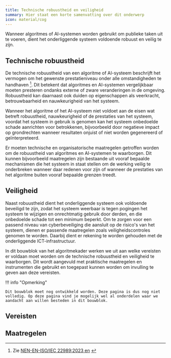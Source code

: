 ```yaml
---
title: Technische robuustheid en veiligheid
summary: Hier staat een korte samenvatting over dit onderwerp
icon: material/cog
---
```


Wanneer algoritmes of AI-systemen worden gebruikt om publieke taken uit te voeren, dient het onderliggende systeem voldoende robuust en veilig te zijn.  

## Technische robuustheid 
De technische robuustheid van een algoritme of AI-systeem beschrijft het vermogen om het gewenste prestatieniveau onder alle omstandigheden te handhaven [^1]. 
Dit betekent dat algoritmes en AI-systemen vergelijkbaar moeten presteren ondanks externe of zware veranderingen in de omgeving. 
Robuustheid kan daarnaast ook duiden op eigenschappen als veerkracht, betrouwbaarheid en nauwkeurigheid van het systeem.

Wanneer het algoritme of het AI-systeem niet voldoet aan de eisen wat betreft robuustheid, nauwkeurigheid of de prestaties van het systeem, voordat het systeem in gebruik is genomen kan het systeem onbedoelde schade aanrichten voor betrokkenen, bijvoorbeeld door negatieve impact op grondrechten wanneer resultaten onjuist of niet worden gegenereerd of geïnterpreteerd. 

Er moeten technische en organisatorische maatregelen getroffen worden om de robuustheid van algoritmes en AI-systemen te waarborgen. 
Dit kunnen bijvoorbeeld maatregelen zijn bestaande uit vooraf bepaalde mechanismen die het systeem in staat stellen om de werking veilig te onderbreken wanneer daar redenen voor zijn of wanneer de prestaties van het algoritme buiten vooraf bepaalde grenzen treedt.  

## Veiligheid 
Naast robuustheid dient het onderliggende systeem ook voldoende beveiligd te zijn, zodat het systeem weerbaar is tegen pogingen het systeem te wijzigen en onrechtmatig gebruik door derden, en die onbedoelde schade tot een minimum beperkt. 
Om te zorgen voor een passend niveau van cyberbeveiliging die aansluit op de risico's van het systeem, dienen er passende maatregelen zoals veiligheidscontroles genomen te worden. 
Daarbij dient er rekening te worden gehouden met de onderliggende ICT-infrastructuur.  

In dit bouwblok van het algoritmekader werken we uit aan welke vereisten er voldaan moet worden om de technische robuustheid en veiligheid te waarborgen. 
Dit wordt aangevuld met praktische maatregelen en instrumenten die gebruikt en toegepast kunnen worden om invulling te geven aan deze vereisten.  

[^1]: Zie [NEN-EN-ISO/IEC 22989:2023 en](https://www.nen.nl/nen-en-iso-iec-22989-2023-en-312642) [^2] 
[^2]: Hoewel het gebruik van de NEN-ISO-normen in het Algoritmekader auteursrechtelijk is beschermd, heeft het Nederlands Normalisatie Instituut (NEN) voor het gebruik in het Algoritmekader toestemming verleend. Zie [nen.nl](https://www.nen.nl/) voor meer informatie over NEN en het gebruik van hun producten. 

!!! info "Opmerking"

    Dit bouwblok moet nog ontwikkeld worden. Deze pagina is dus nog niet volledig. Op deze pagina vind je mogelijk wel al onderdelen waar we aandacht aan willen besteden in dit bouwblok. 


## Vereisten

<!-- list_vereisten bouwblok/technische-robuustheid-en-veiligheid -->

## Maatregelen

<!-- list_maatregelen bouwblok/technische-robuustheid-en-veiligheid -->
